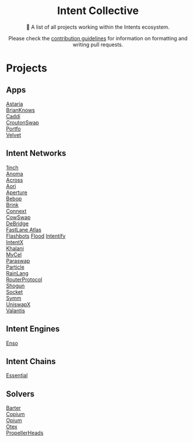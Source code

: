   <h1 align="center">Intent Collective</h1>
  <p align="center"></p>
  <p align="center">📖 A list of all projects working within the Intents ecosystem.</p>
  <p align="center">Please check the <a href="CONTRIBUTING.md">contribution guidelines</a> for information on formatting and writing pull requests.</p>

# Projects

## Apps
[Astaria](https://astaria.xyz/)  
[BrianKnows](https://www.brianknows.org/)  
[Caddi](https://www.caddi.fi/)  
[CroutonSwap](https://croutonswap.com/)  
[Portfo](https://porfo.app/)  
[Velvet](https://www.velvet.capital/)  

## Intent Networks
[1inch](https://1inch.io/)  
[Anoma](https://anoma.net/)  
[Across](https://across.to/)  
[Aori](https://www.aori.io/)  
[Aperture](https://aperture.finance/)  
[Bebop](https://bebop.xyz/)  
[Brink](https://www.brink.trade/)  
[Connext](https://www.connext.network/)  
[CowSwap](https://cow.fi/)  
[DeBridge](https://debridge.finance/)  
[FastLane Atlas](https://github.com/FastLane-Labs/atlas/tree/main)  
[Flashbots](https://www.flashbots.net/)
[Flood](https://www.flood.bid/)
[Intentify](https://www.intentify.network/)  
[IntentX](https://intentx.io/)  
[Khalani](https://khalani.network/)  
[MyCel](https://www.mycel.domains/)  
[Paraswap](https://www.paraswap.io/)  
[Particle](https://particle.network/)  
[RainLang](https://rainlang.xyz/)  
[RouterProtocol](https://www.routerprotocol.com/)  
[Shogun](https://twitter.com/shogunfi)  
[Socket](https://www.socket.tech/)  
[Symm](https://symm.io/)  
[UniswapX](https://uniswap.org/)  
[Valantis](https://valantis.xyz/)  

## Intent Engines
[Enso](https://www.enso.finance/)  

## Intent Chains
[Essential](https://essential.builders/)  

## Solvers
[Barter](https://twitter.com/BarterDeFi)  
[Copium](https://twitter.com/copiumnicus)  
[Opium]()  
[Otex](https://otex.tools/)  
[PropellerHeads](https://www.propellerheads.xyz/)  


